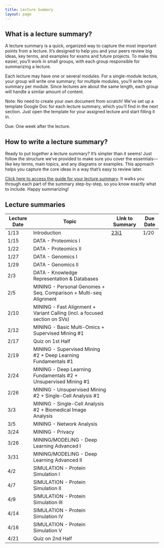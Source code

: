 ```yaml
---
title: Lecture Summary
layout: page
---
```




## What is a lecture summary?

A lecture summary is a quick, organized way to capture the most important points from a lecture. It’s designed to help you and your peers review big ideas, key terms, and examples for exams and future projects. To make this easier, you’ll work in small groups, with each group responsible for summarizing a lecture.

Each lecture may have one or several modules. For a single-module lecture, your group will write one summary; for multiple modules, you’ll write one summary per module. Since lectures are about the same length, each group will handle a similar amount of content.

Note: No need to create your own document from scratch! We’ve set up a template Google Doc for each lecture summary, which you’ll find in the next section. Just open the template for your assigned lecture and start filling it in.

Due: One week after the lecture. 

## How to write a lecture summary?
Ready to put together a lecture summary? It’s simpler than it seems! Just follow the structure we’ve provided to make sure you cover the essentials—like key terms, main topics, and any diagrams or examples. This approach helps you capture the core ideas in a way that’s easy to review later.

[Click here to access the guide for your lecture summary](https://docs.google.com/document/d/1XzYHr5u7qeg3cV6oSYFaCWN-cRT30TSnS2IgqCVOvCc/edit?usp=sharing). It walks you through each part of the summary step-by-step, so you know exactly what to include. Happy summarizing!

## Lecture summaries 

| Lecture Date | Topic                                                                      | LInk to Summary                                                                                          | Due Date |
| ------------ | -------------------------------------------------------------------------- | -------------------------------------------------------------------------------------------------------- | -------- |
| 1/13         | Introduction                                                               | [23i1](https://docs.google.com/document/d/1Q5Sj85_DzWJ3bN5_FX-iIZuceH9gV6a9FUqj1qskXY4/edit?usp=sharing) | 1/20     |
| 1/15         | DATA - Proteomics I                                                        |                                                                                                          |          |
| 1/22         | DATA - Proteomics II                                                       |                                                                                                          |          |
| 1/27         | DATA - Genomics I                                                          |                                                                                                          |          |
| 1/29         | DATA - Genomics II                                                         |                                                                                                          |          |
| 2/3          | DATA - Knowledge Representation & Databases                                |                                                                                                          |          |
| 2/5          | MINING - Personal Genomes + Seq. Comparison + Multi-seq Alignment          |                                                                                                          |          |
| 2/10         | MINING - Fast Alignment + Variant Calling (incl. a focused section on SVs) |                                                                                                          |          |
| 2/12         | MINING - Basic Multi-Omics + Supervised Mining #1                          |                                                                                                          |          |
| 2/17         | Quiz on 1st Half                                                           |                                                                                                          |          |
| 2/19         | MINING - Supervised Mining #2 + Deep Learning Fundamentals #1              |                                                                                                          |          |
| 2/24         | MINING - Deep Learning Fundamentals #2 + Unsupervised Mining #1            |                                                                                                          |          |
| 2/26         | MINING - Unsupervised Mining #2 + Single-Cell Analysis #1                  |                                                                                                          |          |
| 3/3          | MINING - Single-Cell Analysis #2 + Biomedical Image Analysis               |                                                                                                          |          |
| 3/5          | MINING - Network Analysis                                                  |                                                                                                          |          |
| 3/24         | MINING - Privacy                                                           |                                                                                                          |          |
| 3/26         | MINING/MODELING - Deep Learning Advanced I                                 |                                                                                                          |          |
| 3/31         | MINING/MODELING - Deep Learning Advanced II                                |                                                                                                          |          |
| 4/2          | SIMULATION - Protein Simulation I                                          |                                                                                                          |          |
| 4/7          | SIMULATION - Protein Simulation II                                         |                                                                                                          |          |
| 4/9          | SIMULATION - Protein Simulation III                                        |                                                                                                          |          |
| 4/14         | SIMULATION - Protein Simulation IV                                         |                                                                                                          |          |
| 4/16         | SIMULATION - Protein Simulation V                                          |                                                                                                          |          |
| 4/21         | Quiz on 2nd Half                                                           |                                                                                                          |